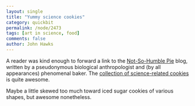```yaml
---
layout: single 
title: "Yummy science cookies" 
category: quickbit
permalink: /node/2473
tags: [art in science, food] 
comments: false 
author: John Hawks 
---
```


A reader was kind enough to forward a link to the <a href="http://notsohumblepie.blogspot.com">Not-So-Humble Pie</a> blog, written by a pseudonymous biological anthropologist and (by all appearances) phenomenal baker. The <a href="http://notsohumblepie.blogspot.com/search/label/Science">collection of science-related cookies</a> is quite awesome. 

Maybe a little skewed too much toward iced sugar cookies of various shapes, but awesome nonetheless. 

